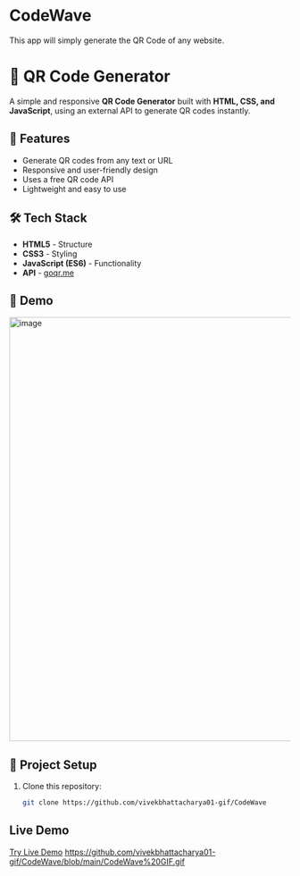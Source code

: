 # CodeWave
This app will simply generate the QR Code of any website.

# 📱 QR Code Generator

A simple and responsive **QR Code Generator** built with **HTML, CSS, and JavaScript**, using an external API to generate QR codes instantly.  

## 🚀 Features
- Generate QR codes from any text or URL
- Responsive and user-friendly design
- Uses a free QR code API
- Lightweight and easy to use

## 🛠️ Tech Stack
- **HTML5** - Structure  
- **CSS3** - Styling  
- **JavaScript (ES6)** - Functionality  
- **API** - [goqr.me](https://goqr.me/api/) 

## 📸 Demo
<img width="783" height="759" alt="image" src="https://github.com/user-attachments/assets/f27b3d1c-cbf9-4c72-a2b3-4861e51c32a3" />



## 📂 Project Setup
1. Clone this repository:
   ```bash
   git clone https://github.com/vivekbhattacharya01-gif/CodeWave


## Live Demo 
[Try Live Demo](https://github.com/vivekbhattacharya01-gif/CodeWave/blob/main/CodeWave%20GIF.gif)
https://github.com/vivekbhattacharya01-gif/CodeWave/blob/main/CodeWave%20GIF.gif
